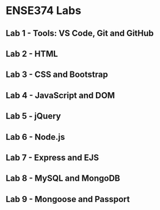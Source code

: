 # ENSE374 Labs

## Lab 1 - Tools: VS Code, Git and GitHub
## Lab 2 - HTML
## Lab 3 - CSS and Bootstrap
## Lab 4 - JavaScript and DOM
## Lab 5 - jQuery
## Lab 6 - Node.js
## Lab 7 - Express and EJS
## Lab 8 - MySQL and MongoDB
## Lab 9 - Mongoose and Passport
